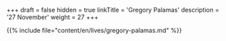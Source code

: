 +++
draft = false
hidden = true
linkTitle = 'Gregory Palamas'
description = '27 November'
weight = 27
+++

{{% include file="content/en/lives/gregory-palamas.md" %}}
